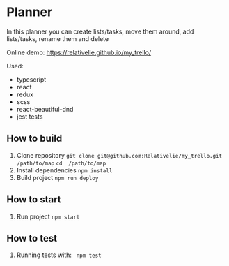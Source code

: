 # Planner

In this planner you can create lists/tasks, move them around, add lists/tasks, rename them and delete

Online demo: https://relativelie.github.io/my_trello/

Used:

- typescript
- react
- redux
- scss
- react-beautiful-dnd
- jest tests

## How to build

1. Clone repository
   `git clone git@github.com:Relativelie/my_trello.git /path/to/map`
   `cd  /path/to/map `
2. Install dependencies
   `npm install `
3. Build project
   `npm run deploy`

## How to start

1. Run project
   `npm start `

## How to test

1. Running tests with:
   ` npm test`
